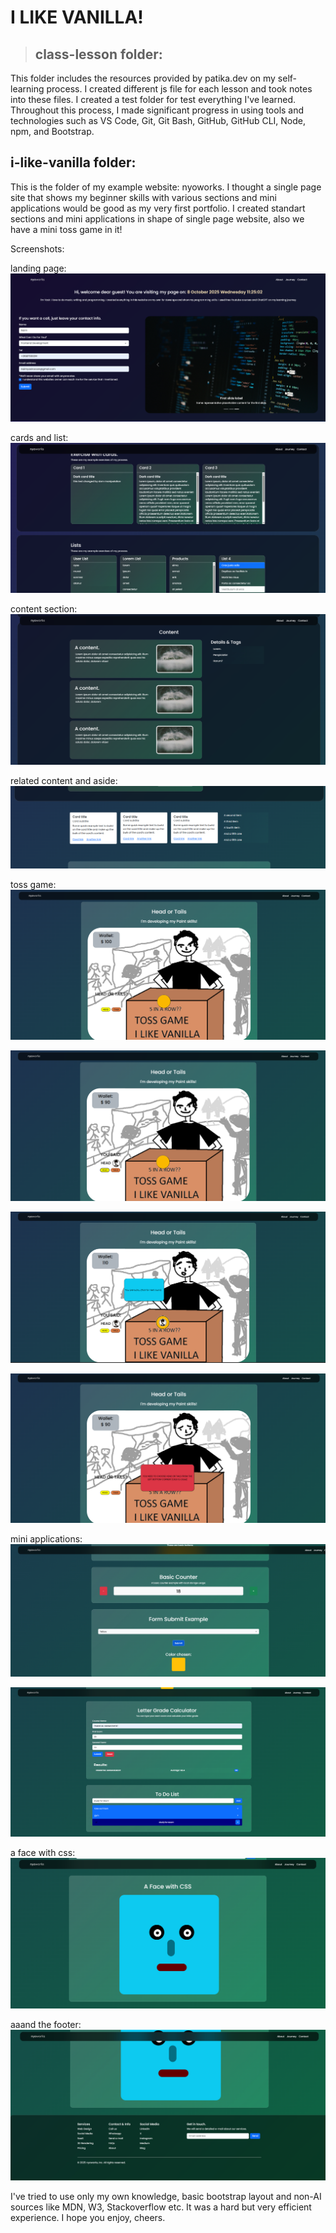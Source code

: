 # I LIKE VANILLA! 
> ## class-lesson folder:
This folder includes the resources provided by patika.dev on my self-learning process. I created different js file for each lesson and took notes into these files. I created a test folder for test everything I've learned. Throughout this process, I made significant progress in using tools and technologies such as VS Code, Git, Git Bash, GitHub, GitHub CLI, Node, npm, and Bootstrap.

## i-like-vanilla folder:
This is the folder of my example website: nyoworks.
I thought a single page site that shows my beginner skills with various sections and mini applications would be good as my very first portfolio.
I created standart sections and mini applications in shape of single page website, also we have a mini toss game in it!

Screenshots:

landing page:
![landing page (hero banner form greeting)](image.png)

cards and list:
![cards and lists](image-1.png)

content section:
![content](image-2.png)

related content and aside:
![side content](image-3.png)

toss game:
![alt text](image-5.png)

![alt text](image-6.png)

![alt text](image-7.png)

![alt text](image-4.png)

mini applications:
![alt text](image-8.png)

![alt text](image-9.png)

a face with css:
![alt text](image-10.png)

aaand the footer:
![alt text](image-11.png)

I've tried to use only my own knowledge, basic bootstrap layout and non-AI sources like MDN, W3, Stackoverflow etc. It was a hard but very efficient experience. I hope you enjoy, cheers.
